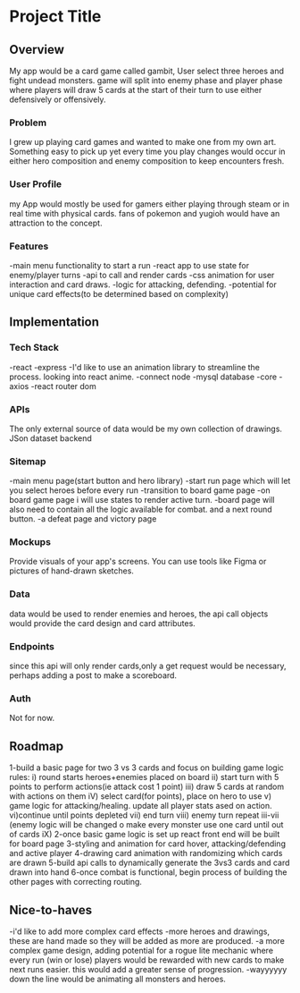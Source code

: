# Project Title

## Overview

My app would be a card game called gambit, User select three heroes and fight undead monsters. game will split into enemy phase and player phase where players will draw 5 cards at the start of their turn to use either defensively or offensively.

### Problem

I grew up playing card games and wanted to make one from my own art. Something easy to pick up yet every time you play changes would occur in either hero composition and enemy composition to keep encounters fresh. 

### User Profile

my App would mostly be used for gamers either playing through steam or in real time with physical cards. fans of pokemon and yugioh would have an attraction to the concept. 

### Features

-main menu functionality to start a run
-react app to use state for enemy/player turns
-api to call and render cards
-css animation for user interaction and card draws. 
-logic for attacking, defending.
-potential for unique card effects(to be determined based on complexity)


## Implementation

### Tech Stack

-react
-express
-I'd like to use an animation library to streamline the process. looking into react anime.
-connect node
-mysql database
-core
-axios
-react router dom

### APIs

The only external source of data would be my own collection of drawings. JSon dataset backend

### Sitemap

-main menu page(start button and hero library)
-start run page which will let you select heroes before every run
-transition to board game page
-on board game page i will use states to render active turn.
-board page will also need to contain all the logic available for combat. and a next round button.
-a defeat page and victory page


### Mockups

Provide visuals of your app's screens. You can use tools like Figma or pictures of hand-drawn sketches.

### Data

data would be used to render enemies and heroes, the api call objects would provide the card design and card attributes.

### Endpoints

since this api will only render cards,only a get request would be necessary, perhaps adding a post to make a scoreboard.

### Auth

Not for now.

## Roadmap

1-build a basic page for two 3 vs 3 cards and focus on building game logic rules:
	i) round starts heroes+enemies placed on board
	ii) start turn with 5 points to perform actions(ie attack 	cost 1 point)
	iii) draw 5 cards at random with actions on them
	iV) select card(for points), place on hero to use
	v) game logic for attacking/healing. update all player stats 	ased on action.
	vi)continue until points depleted
	vii) end turn
	viii) enemy turn repeat iii-vii (enemy logic will be changed 	o make every monster use one card until out of cards
	iX)
2-once basic game logic is set up react front end will be built for board page
3-styling and animation for card hover, attacking/defending and active player
4-drawing card animation with randomizing which cards are drawn
5-build api calls to dynamically generate the 3vs3 cards and card drawn into hand
6-once combat is functional, begin process of building the other pages with correcting routing. 

## Nice-to-haves

-i'd like to add more complex card effects
-more heroes and drawings, these are hand made so they will be added as more are produced.
-a more complex game design, adding potential for a rogue lite mechanic where every run (win or lose) players would be rewarded with new cards to make next runs easier. this would add a greater sense of progression. 
-wayyyyyy down the line would be animating all monsters and heroes.


